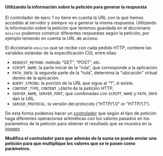 ﻿#### Utilizando la información sobre la petición para generar la respuesta

El controlador de ejerc 1 no tiene en cuenta la URL con la que hemos accedido al servidor y siempre va a generar la misma respuesta. Utilizando la información sobre la petición que tenemos guardada en el diccionario  `environ`  podemos construir diferentes respuestas según la petición, por ejemplo teniendo en cuenta la URL de acceso.

El diccionario  `environ`  que se recibe con cada pedido HTTP, contiene las variables estándar de la especificación CGI, entre ellas:

-   `REQUEST_METHOD`: método “GET”, “POST”, etc.
-   `SCRIPT_NAME`: la parte inicial de la “ruta”, que corresponde a la aplicación.
-   `PATH_INFO`: la segunda parte de la “ruta”, determina la “ubicación” virtual dentro de la aplicación.
-   `QUERY_STRING`: la porción de la URL que sigue al “?”, si existe.
-   `CONTENT_TYPE`,  `CONTENT_LENGTH`  de la petición HTTP.
-   `SERVER_NAME`,  `SERVER_PORT`, que combinadas con  `SCRIPT_NAME`  y  `PATH_INFO`  dan la URL.
-   `SERVER_PROTOCOL`: la versión del protocolo (“HTTP/1.0” or “HTTP/1.1”).

De esta forma podemos hacer un [controlador](controller.py) que según el tipo de petición haga diferentes operaciones aritméticas con los valores pasados en los parámetros de la petición para obtener el resultado que se muestra en la [imagen](imgs/resultado.png)

**Modifica el controlador para que además de la suma se pueda enviar una petición para que multiplique los valores que se le pasen como parámetros.**

